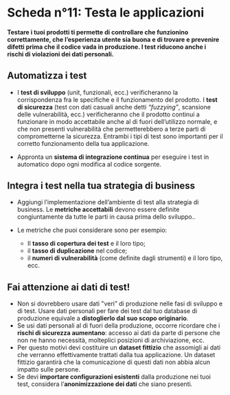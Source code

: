 # Scheda n°11: Testa le applicazioni

#### Testare i tuoi prodotti ti permette di controllare che funzionino correttamente, che l’esperienza utente sia buona e di trovare e prevenire difetti prima che il codice vada in produzione. I test riducono anche i rischi di violazioni dei dati personali.

## Automatizza i test

* I **test di sviluppo** (unit, funzionali, ecc.) verificheranno la corrispondenza fra le specifiche e il funzionamento del prodotto. I **test di sicurezza** (test con dati casuali anche detti *“fuzzying”*, scansione delle vulnerabilità, ecc.) verificheranno che il prodotto continui a funzionare in modo accettabile anche al di fuori dell’utilizzo normale, e che non presenti vulnerabilità che permetterebbero a terze parti di comprometterne la sicurezza. Entrambi i tipi di test sono importanti per il corretto funzionamento della tua applicazione.

* Appronta un **sistema di integrazione continua** per eseguire i test in automatico dopo ogni modifica al codice sorgente.

## Integra i test nella tua strategia di business

* Aggiungi l’implementazione dell’ambiente di test alla strategia di business. Le **metriche accettabili** devono essere definite congiuntamente da tutte le parti in causa prima dello sviluppo..

* Le metriche che puoi considerare sono per esempio:

    * Il **tasso di copertura dei test** e il loro tipo;
    * il **tasso di duplicazione** nel codice;
    * il **numeri di vulnerabilità** (come definite dagli strumenti) e il loro tipo, ecc.

## Fai attenzione ai dati di test!

* Non si dovrebbero usare dati "veri” di produzione nelle fasi di sviluppo e di test. Usare dati personali per fare dei test dal tuo database di produzione equivale a **distoglierlo dal suo scopo originario**.
* Se usi dati personali al di fuori della produzione, occorre ricordare che i **rischi di sicurezza aumentano**: accesso ai dati da parte di persone che non ne hanno necessità, molteplici posizioni di archiviazione, ecc.
* Per questo motivi devi costituire un **dataset fittizio** che assomigli ai dati che verranno effettivamente trattati dalla tua applicazione. Un dataset fittizio garantirà che la comunicazione di questi dati non abbia alcun impatto sulle persone.
* Se devi **importare configurazioni esistenti** dalla produzione nei tuoi test, considera l’**anonimizzazione dei dati** che siano presenti.

